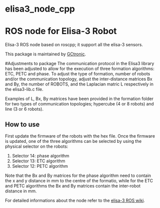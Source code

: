 # elisa3_node_cpp

# ROS node for Elisa-3 Robot
Elisa-3 ROS node based on roscpp; it support all the elisa-3 sensors.

This package is maintained by [GCtronic](http://www.gctronic.com/).

#Adjustments to package
The communication protocol in the Elisa3 library has been adjusted to allow for the execution of three formation algorithms: ETC, PETC and phase. To adjust the type of formation, number of robots and/or the communication topology, adjust the inter-distance matrices Bx and By, the number of ROBOTS, and the Laplacian matric L respectively in the elisa3-lib.c file. 

Examples of L, Bx, By matrices have been provided in the formation folder for two types of communication topologies; hypercube (4 or 8 robots) and line (3 or 6 robots).

## How to use
First update the firmware of the robots with the hex file. Once the firmware is updated, one of the three algorithms can be selected by using the physical selector on the robots:
1. Selector 14: phase algorithm
2. Selector 13: ETC algorithm
3. Selector 12: PETC algorithm

Note that the Bx and By matrices for the phase algorithm need to contain the x and y distance in mm to the centre of the formatio, while for the ETC and PETC algorithms the Bx and By matrices contain the inter-robot distance in mm.

For detailed informations about the node refer to the [elisa-3 ROS wiki](http://www.gctronic.com/doc/index.php/Elisa-3#ROS).


